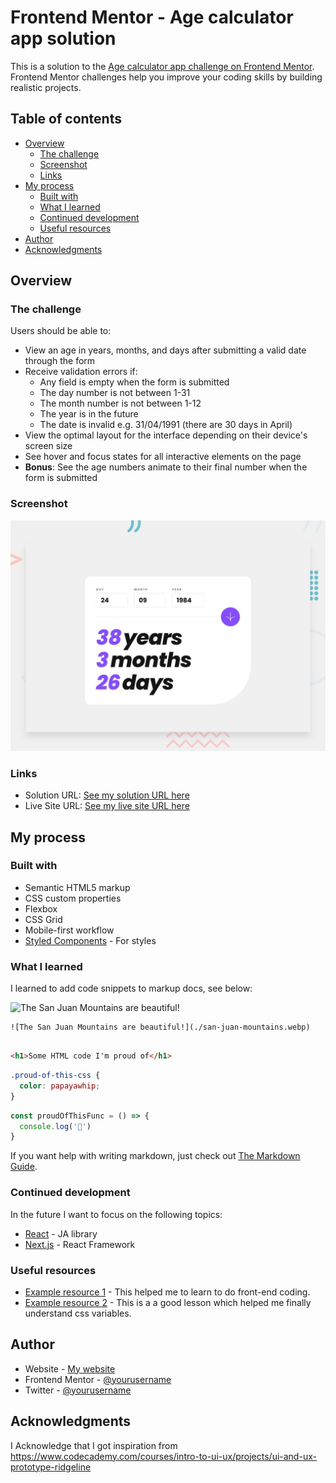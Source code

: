 # Frontend Mentor - Age calculator app solution

This is a solution to the [Age calculator app challenge on Frontend Mentor](https://www.frontendmentor.io/challenges/age-calculator-app-dF9DFFpj-Q). Frontend Mentor challenges help you improve your coding skills by building realistic projects. 

## Table of contents

- [Overview](#overview)
  - [The challenge](#the-challenge)
  - [Screenshot](#screenshot)
  - [Links](#links)
- [My process](#my-process)
  - [Built with](#built-with)
  - [What I learned](#what-i-learned)
  - [Continued development](#continued-development)
  - [Useful resources](#useful-resources)
- [Author](#author)
- [Acknowledgments](#acknowledgments)


## Overview

### The challenge

Users should be able to:

- View an age in years, months, and days after submitting a valid date through the form
- Receive validation errors if:
  - Any field is empty when the form is submitted
  - The day number is not between 1-31
  - The month number is not between 1-12
  - The year is in the future
  - The date is invalid e.g. 31/04/1991 (there are 30 days in April)
- View the optimal layout for the interface depending on their device's screen size
- See hover and focus states for all interactive elements on the page
- **Bonus**: See the age numbers animate to their final number when the form is submitted

### Screenshot

![](./design/desktop-preview.jpg)


### Links

- Solution URL: [See my solution URL here](https://github.com/gladstone28/rose-age-calculator-app-main)
- Live Site URL: [See my live site URL here](https://gladstone28.github.io/rose-age-calculator-app-main/)

## My process

### Built with

- Semantic HTML5 markup
- CSS custom properties
- Flexbox
- CSS Grid
- Mobile-first workflow
- [Styled Components](https://styled-components.com/) - For styles


### What I learned


I learned to add code snippets to markup docs, see below:

![The San Juan Mountains are beautiful!](./san-juan-mountains.webp)


```
![The San Juan Mountains are beautiful!](./san-juan-mountains.webp)


```


```html
<h1>Some HTML code I'm proud of</h1>
```
```css
.proud-of-this-css {
  color: papayawhip;
}
```
```js
const proudOfThisFunc = () => {
  console.log('🎉')
}
```

If you want help with writing markdown, just check out [The Markdown Guide](https://www.markdownguide.org/).


### Continued development

In the future I want to focus on the following topics:

- [React](https://reactjs.org/) - JA library
- [Next.js](https://nextjs.org/) - React Framework


### Useful resources

- [Example resource 1](https://www.codepen.io) - This helped me to learn to do front-end coding. 
- [Example resource 2](https://www.codecademy.com/courses/learn-intermediate-css/lessons/learn-css-variables/exercises/learn-css-variables-review) - This is a a good lesson which helped me finally understand css variables.


## Author

- Website - [My website](https://www.gladstonerose.tech)
- Frontend Mentor - [@yourusername](https://www.frontendmentor.io/profile/yourusername)
- Twitter - [@yourusername](https://www.twitter.com/)


## Acknowledgments

I Acknowledge that I got inspiration from https://www.codecademy.com/courses/intro-to-ui-ux/projects/ui-and-ux-prototype-ridgeline


